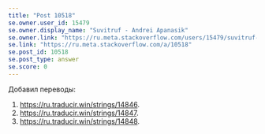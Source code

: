 ```yaml
---
title: "Post 10518"
se.owner.user_id: 15479
se.owner.display_name: "Suvitruf - Andrei Apanasik"
se.owner.link: "https://ru.meta.stackoverflow.com/users/15479/suvitruf-andrei-apanasik"
se.link: "https://ru.meta.stackoverflow.com/a/10518"
se.post_id: 10518
se.post_type: answer
se.score: 0
---
```

<p>Добавил переводы:</p>
<ol>
<li><a href="https://ru.traducir.win/strings/14846" rel="nofollow noreferrer">https://ru.traducir.win/strings/14846</a>.</li>
<li><a href="https://ru.traducir.win/strings/14847" rel="nofollow noreferrer">https://ru.traducir.win/strings/14847</a>.</li>
<li><a href="https://ru.traducir.win/strings/14848" rel="nofollow noreferrer">https://ru.traducir.win/strings/14848</a>.</li>
</ol>
